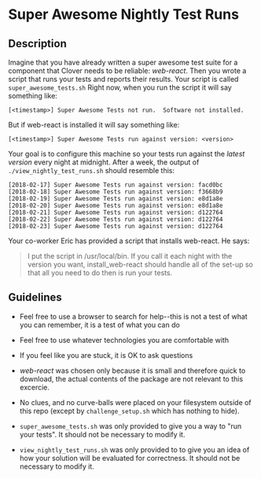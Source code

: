 # Super Awesome Nightly Test Runs 

## Description

Imagine that you have already written a super awesome test suite for a component that Clover needs to be reliable: *web-react*.  Then you wrote a script that runs your tests and reports their results.  Your script is called `super_awesome_tests.sh`
Right now, when you run the script it will say something like:

    [<timestamp>] Super Awesome Tests not run.  Software not installed.

But if web-react is installed it will say something like:

    [<timestamp>] Super Awesome Tests run against version: <version> 

Your goal is to configure this machine so your tests run against the *latest version* every night at midnight.  After a week, the output of `./view_nightly_test_runs.sh` should resemble this:

    [2018-02-17] Super Awesome Tests run against version: facd0bc
    [2018-02-18] Super Awesome Tests run against version: f3668b9
    [2018-02-19] Super Awesome Tests run against version: e8d1a8e
    [2018-02-20] Super Awesome Tests run against version: e8d1a8e
    [2018-02-21] Super Awesome Tests run against version: d122764
    [2018-02-22] Super Awesome Tests run against version: d122764
    [2018-02-23] Super Awesome Tests run against version: d122764

Your co-worker Eric has provided a script that installs web-react. He says: 

> I put the script in /usr/local/bin.  If you call it each night with the version you want, install_web-react should handle all of the set-up so that all you need to do then is run your tests.

## Guidelines

 - Feel free to use a browser to search for help--this is not a test of what you can remember, it is a test of what you can do

 - Feel free to use whatever technologies you are comfortable with

 - If you feel like you are stuck, it is OK to ask questions

 - *web-react* was chosen only because it is small and therefore quick to download, the actual contents of the package are not relevant to this excercie.

 - No clues, and no curve-balls were placed on your filesystem outside of this repo (except by `challenge_setup.sh` which has nothing to hide).

 - `super_awesome_tests.sh` was only provided to give you a way to "run your tests".  It should not be necessary to modify it.

 - `view_nightly_test_runs.sh` was only provided to to give you an idea of how your solution will be evaluated for correctness.  It should not be necessary to modify it.


